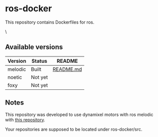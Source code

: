# ros-docker
This repository contains Dockerfiles for ros.

\
## Available versions
| Version | Status  | README                                |
| ------- | ------- | ------------------------------------- |
| melodic | Built   | [README.md](Ubuntu/melodic/README.md) |
| noetic  | Not yet |                                       |
| foxy    | Not yet |                                       |

## Notes
This repository was developed to use dynamixel motors with ros melodic with [this repository](https://github.com/RyotaYoneyama/wormy_arm.git). 

Your repositories are supposed to be located under ros-docker/src.